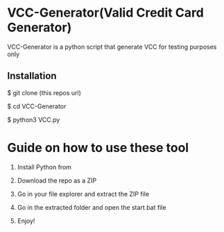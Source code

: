 # VCC-Generator(Valid Credit Card Generator)
VCC-Generator is a python script that generate VCC for testing purposes only<br>     
 
  
<h2>Installation</h2> 
  
<p>$ git clone (this repos url)</p>  
<p>$ cd VCC-Generator</p>  
<p>$ python3 VCC.py</p>     
    
# Guide on how to use these tool     
  
1. Install Python from 
 
2. Download the repo as a ZIP     
  
3. Go in your file explorer and extract the ZIP file    
      
4. Go in the extracted folder and open the start.bat file   
   
5. Enjoy!